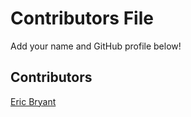 # Contributors File

Add your name and GitHub profile below!

## Contributors

[Eric Bryant](https://github.com/shmickle/)
